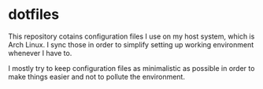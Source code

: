 # dotfiles

This repository cotains configuration files I use on my host system, which is
Arch Linux. I sync those in order to simplify setting up working environment
whenever I have to.

I mostly try to keep configuration files as minimalistic as possible in order to
make things easier and not to pollute the environment.
